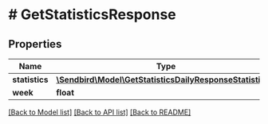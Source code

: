 # # GetStatisticsResponse

## Properties

Name | Type | Description | Notes
------------ | ------------- | ------------- | -------------
**statistics** | [**\Sendbird\Model\GetStatisticsDailyResponseStatistics[]**](GetStatisticsDailyResponseStatistics.md) |  | [optional]
**week** | **float** |  | [optional]

[[Back to Model list]](../../README.md#models) [[Back to API list]](../../README.md#endpoints) [[Back to README]](../../README.md)
